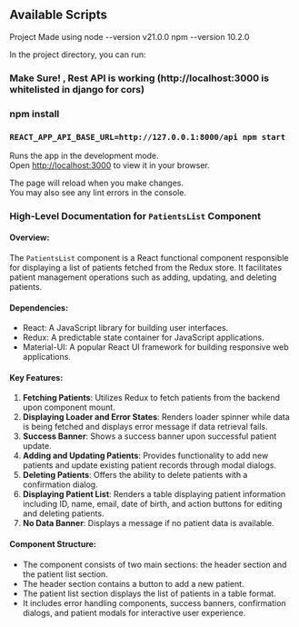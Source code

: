 ## Available Scripts

Project Made using 
node --version 
v21.0.0
npm --version
10.2.0

In the project directory, you can run:

### Make Sure! , Rest API is working  (http://localhost:3000 is whitelisted in django for cors)

### npm install

### `REACT_APP_API_BASE_URL=http://127.0.0.1:8000/api npm start`

Runs the app in the development mode.\
Open [http://localhost:3000](http://localhost:3000) to view it in your browser.

The page will reload when you make changes.\
You may also see any lint errors in the console.


### High-Level Documentation for `PatientsList` Component

#### Overview:
The `PatientsList` component is a React functional component responsible for displaying a list of patients fetched from the Redux store. It facilitates patient management operations such as adding, updating, and deleting patients.

#### Dependencies:
- React: A JavaScript library for building user interfaces.
- Redux: A predictable state container for JavaScript applications.
- Material-UI: A popular React UI framework for building responsive web applications.

#### Key Features:
1. **Fetching Patients**: Utilizes Redux to fetch patients from the backend upon component mount.
2. **Displaying Loader and Error States**: Renders loader spinner while data is being fetched and displays error message if data retrieval fails.
3. **Success Banner**: Shows a success banner upon successful patient update.
4. **Adding and Updating Patients**: Provides functionality to add new patients and update existing patient records through modal dialogs.
5. **Deleting Patients**: Offers the ability to delete patients with a confirmation dialog.
6. **Displaying Patient List**: Renders a table displaying patient information including ID, name, email, date of birth, and action buttons for editing and deleting patients.
7. **No Data Banner**: Displays a message if no patient data is available.

#### Component Structure:
- The component consists of two main sections: the header section and the patient list section.
- The header section contains a button to add a new patient.
- The patient list section displays the list of patients in a table format.
- It includes error handling components, success banners, confirmation dialogs, and patient modals for interactive user experience.


